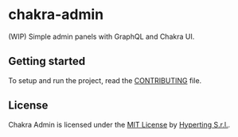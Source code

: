 # chakra-admin

(WIP) Simple admin panels with GraphQL and Chakra UI.

## Getting started

To setup and run the project, read the [CONTRIBUTING](https://github.com/Hyperting/chakra-admin/blob/main/CONTRIBUTING.md) file.

## License

Chakra Admin is licensed under the [MIT License](https://github.com/Hyperting/hypertheme-editor/blob/main/LICENSE) by [Hyperting S.r.l.](https://hyperting.com).